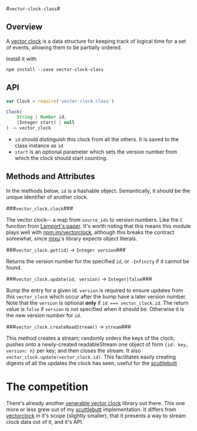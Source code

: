 #`vector-clock-class`#

## Overview ##

A [vector clock][vclock-paper] is a data structure for keeping
track of logical time for a set of events, allowing them to be partially
ordered.

Install it with

```
npm install --save vector-clock-class
```

## API ##

```javascript
var Clock = require('vector-clock-class')

Clock(
    String | Number id,
    (Integer start) | null
) -> vector_clock
```

- `id` should distinguish this clock from all the others. It is
saved to the class instance as `id`
- `start` is an optional parameter which sets the version number from which the
clock should start counting.

## Methods and Attributes ##

In the methods below, `id` is a hashable object. Semantically, it should be the
unique identifier of another clock.

###`vector_clock.clock`###

The vector clock-- a map from `source_ids` to version numbers. Like the `C`
function from [Lamport's paper][vclock-paper]. It's worth noting that this
means this module plays well with [npm.im/vectorclock][vectorclock], although this
breaks the contract somewhat, since [mixu](https://github.com/mixu)'s library
expects object literals.

###`vector_clock.get(id)` -> `Integer version`###

Returns the version number for the specified `id`, or `-Infinity` if it cannot be
found.

###`vector_clock.update(id, version)` -> `Integer|false`###

Bump the entry for a given id. `version` is required to ensure updates from
*this* `vector_clock` which occur after the bump have a later version number.
Note that the `version` is optional **only** if `id === vector_clock.id`. The
return value is `false` if `version` is not specified when it should be.
Otherwise it is the new version number for `id`.

###`vector_clock.createReadStream()` -> `stream`###

This method creates a stream; randomly orders the keys of the clock; pushes
onto a newly-created readableStream one object of form  `{id: key, version: n}`
per key; and then closes the stream. It also
`vector_clock.update(vector_clock.id)`. This facilitates easily creating
digests of all the updates the clock has seen, useful for the [scuttlebutt][]

# The competition #

There's already another [venerable vector clock](vectorclock) library out
there. This one more or less grew out of my [scuttlebutt][] implementation. It
differs from [vectorclock][] in it's scope (slightly smaller), that it presents
a way to stream clock data out of it, and it's API.

[vclock-paper]: http://research.microsoft.com/en-us/um/people/lamport/pubs/time-clocks.pdf
[vectorclock]: https://npmjs.org/package/vectorclock
[scuttlebutt]: https://github.com/AWinterman/simple-scuttle
